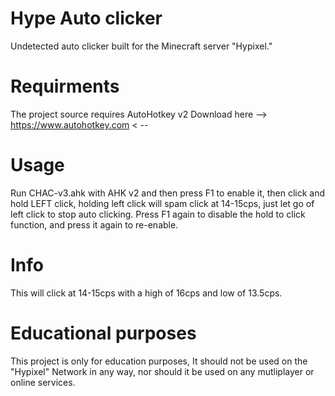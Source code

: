 # Hype Auto clicker
Undetected auto clicker built for the Minecraft server "Hypixel."

# Requirments
The project source requires AutoHotkey v2
Download here --> https://www.autohotkey.com < --

# Usage
Run CHAC-v3.ahk with AHK v2 and then press F1 to enable it, then click and hold LEFT click, holding left click will spam click at 14-15cps, just let go of left click to stop auto clicking. Press F1 again to disable the hold to click function, and press it again to re-enable.

# Info
This will click at 14-15cps with a high of 16cps and low of 13.5cps.

# Educational purposes
This project is only for education purposes, It should not be used on the "Hypixel" Network in any way, nor should it be used on any mutliplayer or online services.

